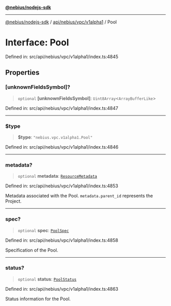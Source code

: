 [**@nebius/nodejs-sdk**](../../../../../README.md)

---

[@nebius/nodejs-sdk](../../../../../README.md) / [api/nebius/vpc/v1alpha1](../README.md) / Pool

# Interface: Pool

Defined in: src/api/nebius/vpc/v1alpha1/index.ts:4845

## Properties

### \[unknownFieldsSymbol\]?

> `optional` **\[unknownFieldsSymbol\]**: `Uint8Array`\<`ArrayBufferLike`\>

Defined in: src/api/nebius/vpc/v1alpha1/index.ts:4847

---

### $type

> **$type**: `"nebius.vpc.v1alpha1.Pool"`

Defined in: src/api/nebius/vpc/v1alpha1/index.ts:4846

---

### metadata?

> `optional` **metadata**: [`ResourceMetadata`](../../../common/v1/interfaces/ResourceMetadata.md)

Defined in: src/api/nebius/vpc/v1alpha1/index.ts:4853

Metadata associated with the Pool.
`metadata.parent_id` represents the Project.

---

### spec?

> `optional` **spec**: [`PoolSpec`](PoolSpec.md)

Defined in: src/api/nebius/vpc/v1alpha1/index.ts:4858

Specification of the Pool.

---

### status?

> `optional` **status**: [`PoolStatus`](PoolStatus.md)

Defined in: src/api/nebius/vpc/v1alpha1/index.ts:4863

Status information for the Pool.

